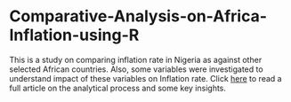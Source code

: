 # Comparative-Analysis-on-Africa-Inflation-using-R

This is a study on comparing inflation rate in Nigeria as against other selected African countries. Also, some variables were investigated to understand impact of these variables on Inflation rate. 
Click [here]() to read a full article on the analytical process and some key insights. 
